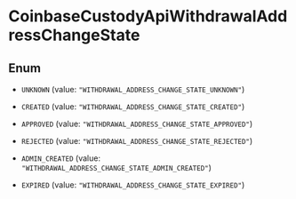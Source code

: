 
# CoinbaseCustodyApiWithdrawalAddressChangeState

## Enum


* `UNKNOWN` (value: `"WITHDRAWAL_ADDRESS_CHANGE_STATE_UNKNOWN"`)

* `CREATED` (value: `"WITHDRAWAL_ADDRESS_CHANGE_STATE_CREATED"`)

* `APPROVED` (value: `"WITHDRAWAL_ADDRESS_CHANGE_STATE_APPROVED"`)

* `REJECTED` (value: `"WITHDRAWAL_ADDRESS_CHANGE_STATE_REJECTED"`)

* `ADMIN_CREATED` (value: `"WITHDRAWAL_ADDRESS_CHANGE_STATE_ADMIN_CREATED"`)

* `EXPIRED` (value: `"WITHDRAWAL_ADDRESS_CHANGE_STATE_EXPIRED"`)



